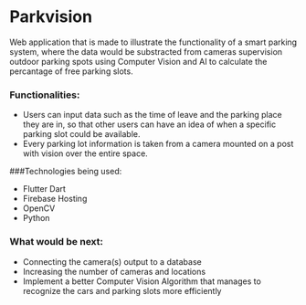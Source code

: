 # Parkvision

Web application that is made to illustrate the functionality of a smart parking system, where the data would be substracted from cameras supervision outdoor parking spots using Computer Vision and AI to calculate the percantage of free parking slots.

### Functionalities:
- Users can input data such as the time of leave and the parking place they are in, so that other users can have an idea of when a specific parking slot could be available.
- Every parking lot information is taken from a camera mounted on a post with vision over the entire space.

###Technologies being used:
- Flutter Dart 
- Firebase Hosting
- OpenCV
- Python

### What would be next:
- Connecting the camera(s) output to a database
- Increasing the number of cameras and locations
- Implement a better Computer Vision Algorithm that manages to recognize the cars and parking slots more efficiently
